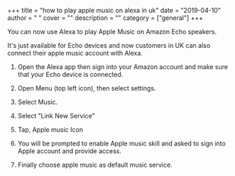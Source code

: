 
+++
title = "how to play apple music on alexa in uk"
date = "2019-04-10"
author = " "
cover = ""
description = ""
category = ["general"]
+++

 You can now use Alexa to play Apple Music on Amazon Echo speakers.

 It's just available for Echo devices and now customers in UK can also connect their apple music account with Alexa.

  
 1. Open the Alexa app then sign into your Amazon account and make sure that your Echo device is connected.

 2. Open Menu (top left icon), then select settings.

 3. Select Music.

 4. Select "Link New Service"

 5. Tap, Apple music Icon

 6. You will be prompted to enable Apple music skill and asked to sign into Apple account and provide access.

 7. Finally choose apple music as default music service. 



